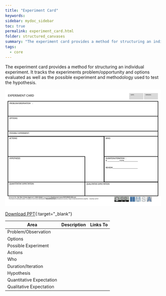 ```yaml
---
title: "Experiment Card"
keywords: 
sidebar: mydoc_sidebar
toc: true
permalink: experiment_card.html
folder: structured_canvases
summary: "The experiment card provides a method for structuring an individual experiment."
tags: 
  - core
---
```


The experiment card provides a method for structuring an individual experiment. It tracks the experiments problem/opportunity and options evaluated as well as the possible experiment and methodology used to test the hypothesis.

![image001](media/experiment_card.svg)

[Download PPT](media/ppt/experiment_card.ppt){:target="_blank"}

| Area                     | Description | Links To |
| ------------------------ | ----------- | -------- |
| Problem/Observation      |             |          |
| Options                  |             |          |
| Possible Experiment      |             |          |
| Actions                  |             |          |
| Who                      |             |          |
| Duration/Iteration       |             |          |
| Hypothesis               |             |          |
| Quantitative Expectation |             |          |
| Qualitative Expectation  |             |          |